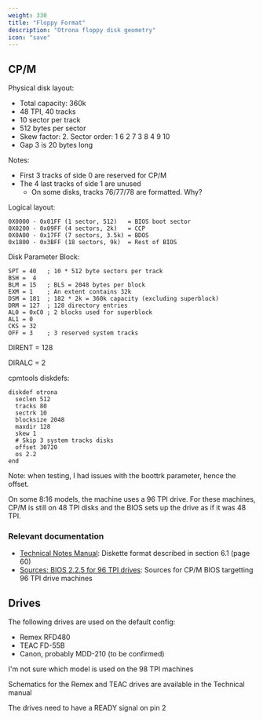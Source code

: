 ```yaml
---
weight: 330
title: "Floppy Format"
description: "Otrona floppy disk geometry"
icon: "save"
---
```


## CP/M

Physical disk layout:
* Total capacity: 360k
* 48 TPI, 40 tracks
* 10 sector per track
* 512 bytes per sector
* Skew factor: 2. Sector order: 1 6 2 7 3 8 4 9 10
* Gap 3 is 20 bytes long

Notes:
* First 3 tracks of side 0 are reserved for CP/M
* The 4 last tracks of side 1 are unused
  * On some disks, tracks 76/77/78 are formatted. Why?

Logical layout:
```
0X0000 - 0x01FF (1 sector, 512)   = BIOS boot sector
0X0200 - 0x09FF (4 sectors, 2k)   = CCP
0X0A00 - 0x17FF (7 sectors, 3.5k) = BDOS
0x1800 - 0x3BFF (18 sectors, 9k)  = Rest of BIOS
```

Disk Parameter Block:
```
SPT = 40   ; 10 * 512 byte sectors per track 
BSH =  4
BLM = 15   ; BLS = 2048 bytes per block
EXM = 1    ; An extent contains 32k
DSM = 181  ; 182 * 2k = 360k capacity (excluding superblock)
DRM = 127  ; 128 directory entries
AL0 = 0xC0 ; 2 blocks used for superblock
AL1 = 0
CKS = 32
OFF = 3    ; 3 reserved system tracks
```
DIRENT  = 128

DIRALC  = 2

cpmtools diskdefs:
```
diskdef otrona
  seclen 512
  tracks 80
  sectrk 10
  blocksize 2048
  maxdir 128
  skew 1
  # Skip 3 system tracks disks
  offset 30720
  os 2.2
end
```

Note: when testing, I had issues with the boottrk parameter, hence the offset.

On some 8:16 models, the machine uses a 96 TPI drive. For these machines, CP/M is still on 48 TPI disks and the BIOS sets up the drive as if it was 48 TPI.

### Relevant documentation

* [Technical Notes Manual](</documents/otrona/92-05-1210 - Otrona Attache Technical Manual (1.1).pdf>): Diskette format described in section 6.1 (page 60) 
* [Sources: BIOS 2.2.5 for 96 TPI drives](</files/otrona/source/BIOS25.ASM>): Sources for CP/M BIOS targetting 96 TPI drive machines

## Drives

The following drives are used on the default config:
* Remex RFD480
* TEAC FD-55B
* Canon, probably MDD-210 (to be confirmed)

I'm not sure which model is used on the 98 TPI machines

Schematics for the Remex and TEAC drives are available in the Technical manual

The drives need to have a READY signal on pin 2
